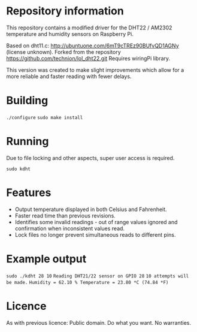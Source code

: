 # Repository information

This repository contains a modified driver for the DHT22 / AM2302 temperature and humidity sensors on Raspberry Pi.

Based on dht11.c: http://ubuntuone.com/6mT9cTREz90BUfvQD1AGNy (license unknown).
Forked from the repository https://github.com/technion/lol_dht22.git
Requires wiringPi library.

This version was created to make slight improvements which allow for a more
reliable and faster reading with fewer delays.

# Building
`./configure`
`sudo make install`

# Running
Due to file locking and other aspects, super user access is required.

`sudo kdht`

# Features
* Output temperature displayed in both Celsius and Fahrenheit.
* Faster read time than previous revisions.
* Identifies some invalid readings - out of range values ignored and confirmation when inconsistent values read.
* Lock files no longer prevent simultaneous reads to different pins.

# Example output
`sudo ./kdht 28 10`
`Reading DHT21/22 sensor on GPIO 28`
`10 attempts will be made.`
`Humidity = 62.10 % Temperature = 23.80 *C (74.84 *F)`

# Licence
As with previous licence: Public domain. Do what you want. No warranties.
